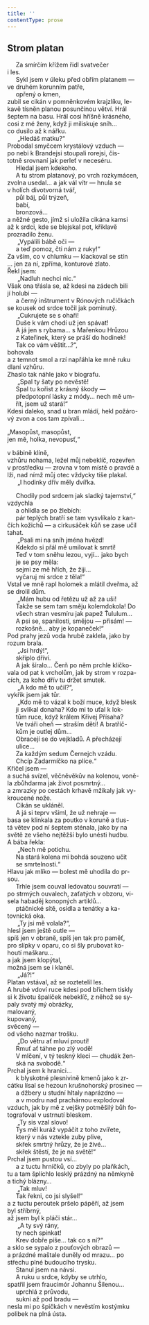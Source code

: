 ```yaml
---
title: ''
contentType: prose
---
```


## Strom platan

     Za smírčím křížem řidl svatvečer  
i les.  
     Sykl jsem v úleku před obřím platanem —  
ve druhém korunním patře,  
     opřený o kmen,  
zubil se cikán v pomněnkovém krajzlíku, le-  
kavě tísněn planou posunčinou větví. Hrál  
šeptem na basu. Hrál cosi hříšně krásného,  
cosi z mé ženy, když ji miliskuje sníh…  
co dusilo až k nářku.  
      „Hledáš matku?“  
Probodal smyčcem krystálový vzduch —  
po nebi k Brandejsi stoupali rorejsi, čis-  
totně srovnaní jak perleť v neceséru.  
     Hledal jsem kdekoho.  
     A tu strom platanový, po vrch rozkymácen,  
zvolna usedal… a jak vál vítr — hnula se  
v holích divotvorná tvář,  
     půl báj, půl trýzeň,  
     babí,  
     bronzová…  
a něžné gesto, jímž si uložila cikána kamsi  
až k srdci, kde se blejskal pot, křiklavě  
prozradilo ženu.  
      „Vypálili bábě oči —  
     a teď pomoz, čti nám z ruky!“  
Za vším, co v chlumku — klackoval se stín  
… jen za ní, zpříma, konturové zlato.  
Řekl jsem:  
      „Nadluh nechci nic.“  
Však ona třásla se, až kdesi na zádech bili  
jí holubi —  
     a černý inštrument v Rónových ručičkách  
se kousek od srdce točil jak pominutý.  
      „Cukrujete se s ohaři!  
     Duše k vám chodí už jen spávat!  
     A já jen s rybama… s Mařenkou Hrůzou  
     z Kateřinek, který se práší do hodinek!  
     Tak co vám věštit…?“,  
bohovala  
a z temnot smol a rzí napřáhla ke mně ruku  
dlaní vzhůru.  
Zhaslo tak náhle jako v biografu.  
      „Spal ty šaty po nevěstě!  
     Spal tu kořist z krásný škody —  
     předpotopní lásky z módy… nech mě um-  
     řít, jsem už stará!“  
Kdesi daleko, snad u bran mládí, hekl požáro-  
vý zvon a cos tam zpívali…

„Masopůst, masopůst,  
jen mě, holka, nevopusť,“

v bábině klíně,  
vzhůru nohama, ležel můj nebeklíč, rozevřen  
v prostředku — zrovna v tom místě o pravdě a  
lži, nad nímž můj otec vždycky tiše plakal.  
      „I hodinky dřív měly dvířka.

     Chodily pod srdcem jak sladký tajemství,“  
vzdychla  
     a ohlídla se po žlebích:  
     pár teplých bratří se tam vysvlíkalo z kan-  
čích kožichů — a cirkusáček kůň se zase učil  
tahat.  
      „Psali mi na sníh jména hvězd!  
     Kdekdo si přál mě umilovat k smrti!  
     Teď v tom sněhu lezou, vyjí… jako bych  
     je se psy měla:  
     sejmi ze mě hřích, že žiji…  
     vyčaruj mi srdce z těla!“  
Vstal ve mně rapl holomek a mlátil dveřma, až  
se drolil dům.  
      „Mám hubu od řetězu už až za uši!  
     Takže se sem tam směju kolemdokola! Do  
     všech stran vesmíru jak papež Ťululum…  
     A psi se, spanilosti, smějou — přisám! —  
     rozkošně… aby je kopaneček!“  
Pod prahy jezů voda hrubě zaklela, jako by  
rozum brala.  
      „Jsi hrdý!“,  
     skříplo dříví.  
     A jak šíralo… Čerň po něm prchle kličko-  
vala od pat k vrcholům, jak by strom v rozpa-  
cích, za koho dřív tu držet smutek.  
      „A kdo mě to učil?“,  
vykřik jsem jak tůr.  
      „Kdo mě to vázal k boží muce, když blesk  
     ji svlíkal donaha? Kdo mi to uťal k lok-  
     tům ruce, když králem Křivej Přísaha?  
     Ve tváři oheň — straším děti! A bratříč-  
     kům je outlej dům…  
     Obracejí se do vejkladů. A přecházejí  
     ulice…  
     Za každým sedum Černejch vzádu.  
     Chcíp Zadarmíčko na plíce.“  
Křičel jsem —  
a suchá svízel, věčněvěkův na kolenou, voně-  
la zbůhdarma jak život posmrtný…  
a zmrazky po cestách krhavě mžikaly jak vy-  
kroucené nože.  
     Cikán se ukláněl.  
     A já si teprv všiml, že už nehraje —  
basa se klinkala za poutko v koruně a tlus-  
tá větev pod ní šeptem sténala, jako by na  
světě ze všeho nejtěžší bylo unésti hudbu.  
A bába řekla:  
      „Nech mě potichu.  
     Na stará kolena mi bohdá souzeno učit  
     se smrtelnosti.“  
Hlavu jak mlíko — bolest mě uhodila do pr-  
sou.  
     Trhle jsem couval ledovatou souvratí —  
po strmých ouvalech, zaťatých v obzoru, vi-  
sela habaděj konopných artiklů…  
     ptáčnické sítě, osidla a tenátky a ka-  
tovnická oka.  
      „Ty jsi mě volala?“,  
hlesl jsem ještě outle —  
spíš jen v obraně, spíš jen tak pro paměť,  
pro slípky v oparu, co si šly prubovat ko-  
houtí maškaru…  
a jak jsem klopýtal,  
možná jsem se i klaněl.  
      „Já?!“  
Platan vstával, až se roztetelil les.  
A hrubé vdoví ruce kdesi pod břichem tiskly  
si k životu špalíček nebeklíč, z něhož se sy-  
paly svatý mý obrázky,  
malovaný,  
kupovaný,  
svěcený —  
od všeho nazmar trošku.  
      „Do větru ať mluví proutí!  
     Rmuť ať táhne po zlý vodě!  
     V mlčení, v tý teskný kleci — chudák žen-  
     ská na svobodě.“  
Prchal jsem k hranici…  
     k blyskotné plesnivině kmenů jako k zr-  
cátku lísal se hezoun krušnohorský prosinec —  
     a džbery u studní hltaly naprázdno —  
     a v modru nad prachárnou explodoval  
vzduch, jak by mě z vejšky potměšilý bůh fo-  
tografoval v ustrnutí bleskem.  
      „Ty sis vzal slovo!  
     Tys měl kuráž vypáčit z toho zvířete,  
     který v nás vztekle zuby plive,  
     skřek smrtný hrůzy, že je živé…  
     skřek štěstí, že je na světě!“  
Prchal jsem pustou vsí…  
     a z tuctu hrníčků, co zbyly po plaňkách,  
tu a tam šplíchlo lesklý prázdný na němkyně  
a tichý blázny…  
      „Tak mluv!  
     Tak řekni, co jsi slyšel!“  
a z tuctu peroutek pršelo pápěří, až jsem  
byl stříbrný,  
až jsem byl k pláči stár…  
      „A ty svý rány,  
     ty nech spinkat!  
     Krev dobře píše… tak co s ní?“  
a sklo se sypalo z pouťových obrazů —  
a prázdné maštale duněly od mrazu… po  
střechu plné budoucího trysku.  
     Stanul jsem na návsi.  
     A ruku u srdce, kdyby se utrhlo,  
spatřil jsem fraucimór Johannu Šílenou…  
     uprchlá z průvodu,  
     sukni až pod bradu —  
nesla mi po špičkách v nevěstím kostýmku  
polibek na plná ústa.
